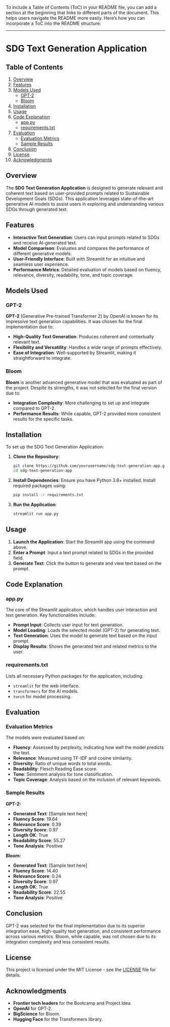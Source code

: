 To include a Table of Contents (ToC) in your README file, you can add a section at the beginning that links to different parts of the document. This helps users navigate the README more easily. Here’s how you can incorporate a ToC into the README structure:

---

# SDG Text Generation Application

## Table of Contents

1. [Overview](#overview)
2. [Features](#features)
3. [Models Used](#models-used)
   - [GPT-2](#gpt-2)
   - [Bloom](#bloom)
4. [Installation](#installation)
5. [Usage](#usage)
6. [Code Explanation](#code-explanation)
   - [app.py](#apppy)
   - [requirements.txt](#requirements-txt)
7. [Evaluation](#evaluation)
   - [Evaluation Metrics](#evaluation-metrics)
   - [Sample Results](#sample-results)
8. [Conclusion](#conclusion)
9. [License](#license)
10. [Acknowledgments](#acknowledgments)

## Overview

The **SDG Text Generation Application** is designed to generate relevant and coherent text based on user-provided prompts related to Sustainable Development Goals (SDGs). This application leverages state-of-the-art generative AI models to assist users in exploring and understanding various SDGs through generated text.

## Features

- **Interactive Text Generation**: Users can input prompts related to SDGs and receive AI-generated text.
- **Model Comparison**: Evaluates and compares the performance of different generative models.
- **User-Friendly Interface**: Built with Streamlit for an intuitive and seamless user experience.
- **Performance Metrics**: Detailed evaluation of models based on fluency, relevance, diversity, readability, tone, and topic coverage.

## Models Used

### GPT-2

**GPT-2** (Generative Pre-trained Transformer 2) by OpenAI is known for its impressive text generation capabilities. It was chosen for the final implementation due to:

- **High-Quality Text Generation**: Produces coherent and contextually relevant text.
- **Flexibility and Versatility**: Handles a wide range of prompts effectively.
- **Ease of Integration**: Well-supported by Streamlit, making it straightforward to integrate.

### Bloom

**Bloom** is another advanced generative model that was evaluated as part of the project. Despite its strengths, it was not selected for the final version due to:

- **Integration Complexity**: More challenging to set up and integrate compared to GPT-2.
- **Performance Results**: While capable, GPT-2 provided more consistent results for the specific tasks.

## Installation

To set up the SDG Text Generation Application:

1. **Clone the Repository**:

   ```bash
   git clone https://github.com/yourusername/sdg-text-generation-app.git
   cd sdg-text-generation-app
   ```

2. **Install Dependencies**:
   Ensure you have Python 3.8+ installed. Install required packages using:

   ```bash
   pip install -r requirements.txt
   ```

3. **Run the Application**:
   ```bash
   streamlit run app.py
   ```

## Usage

1. **Launch the Application**: Start the Streamlit app using the command above.
2. **Enter a Prompt**: Input a text prompt related to SDGs in the provided field.
3. **Generate Text**: Click the button to generate and view text based on the prompt.

## Code Explanation

### app.py

The core of the Streamlit application, which handles user interaction and text generation. Key functionalities include:

- **Prompt Input**: Collects user input for text generation.
- **Model Loading**: Loads the selected model (GPT-2) for generating text.
- **Text Generation**: Uses the model to generate text based on the input prompt.
- **Display Results**: Shows the generated text and related metrics to the user.

### requirements.txt

Lists all necessary Python packages for the application, including:

- `streamlit` for the web interface.
- `transformers` for the AI models.
- `torch` for model processing.

## Evaluation

### Evaluation Metrics

The models were evaluated based on:

- **Fluency**: Assessed by perplexity, indicating how well the model predicts the text.
- **Relevance**: Measured using TF-IDF and cosine similarity.
- **Diversity**: Ratio of unique words to total words.
- **Readability**: Flesch Reading Ease score.
- **Tone**: Sentiment analysis for tone classification.
- **Topic Coverage**: Analysis based on the inclusion of relevant keywords.

### Sample Results

**GPT-2:**

- **Generated Text**: [Sample text here]
- **Fluency Score**: 19.64
- **Relevance Score**: 0.39
- **Diversity Score**: 0.97
- **Length OK**: True
- **Readability Score**: 55.27
- **Tone Analysis**: Positive

**Bloom:**

- **Generated Text**: [Sample text here]
- **Fluency Score**: 14.40
- **Relevance Score**: 0.24
- **Diversity Score**: 0.97
- **Length OK**: True
- **Readability Score**: 22.55
- **Tone Analysis**: Positive

## Conclusion

GPT-2 was selected for the final implementation due to its superior integration ease, high-quality text generation, and consistent performance across various metrics. Bloom, while capable, was not chosen due to its integration complexity and less consistent results.

## License

This project is licensed under the MIT License - see the [LICENSE](LICENSE) file for details.

## Acknowledgments

- **Frontier tech leaders** for the Bootcamp and Project Idea
- **OpenAI** for GPT-2.
- **BigScience** for Bloom.
- **Hugging Face** for the Transformers library.
